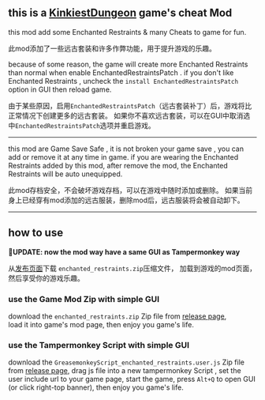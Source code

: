 ## this is a [KinkiestDungeon](https://github.com/Ada18980/KinkiestDungeon) game's cheat Mod

this mod add some Enchanted Restraints & many Cheats to game for fun.

此mod添加了一些远古套装和许多作弊功能，用于提升游戏的乐趣。

because of some reason, the game will create more Enchanted Restraints than normal when enable
EnchantedRestraintsPatch .
if you don't like Enchanted Restraints , uncheck the `install EnchantedRestraintsPatch` option in GUI then reload game.

由于某些原因，启用`EnchantedRestraintsPatch`（远古套装补丁）后，游戏将比正常情况下创建更多的远古套装。
如果你不喜欢远古套装，可以在GUI中取消选中`EnchantedRestraintsPatch`选项并重启游戏。

---

this mod are Game Save Safe , it is not broken your game save , you can add or remove it at any time in game.
if you are wearing the Enchanted Restraints added by this mod, after remove the mod, the Enchanted Restraints will be auto unequipped.

此mod存档安全，不会破坏游戏存档，可以在游戏中随时添加或删除。
如果当前身上已经穿有mod添加的远古服装，删除mod后，远古服装将会被自动卸下。

---

## how to use

**🎉UPDATE: now the mod way have a same GUI as Tampermonkey way**

从[发布页面](https://github.com/Lyoko-Jeremie/KinkiestDungeon_Mod_enchanted_restraints/releases)下载
`enchanted_restraints.zip`压缩文件，
加载到游戏的mod页面，然后享受你的游戏乐趣。

### use the Game Mod Zip with simple GUI

download the `enchanted_restraints.zip` Zip file
from [release page](https://github.com/Lyoko-Jeremie/KinkiestDungeon_Mod_enchanted_restraints/releases),  
load it into game's mod page, then enjoy you game's life.

### use the Tampermonkey Script with simple GUI

download the `GreasemonkeyScript_enchanted_restraints.user.js` Zip file
from [release page](https://github.com/Lyoko-Jeremie/KinkiestDungeon_Mod_enchanted_restraints/releases),
drag js file into a new tampermonkey Script , set the user include url to your game page,
start the game, press `Alt+Q` to open GUI (or click right-top banner), then enjoy you game's life.

